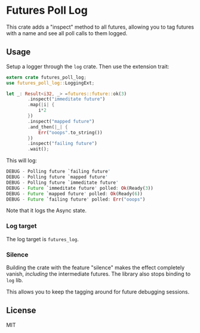 # Futures Poll Log

This crate adds a "inspect" method to all futures, allowing you to tag futures with a name and see all poll calls to them logged.

## Usage

Setup a logger through the `log` crate. Then use the extension trait:

```rust
extern crate futures_poll_log;
use futures_poll_log::LoggingExt;
```

```rust
let _: Result<i32, _> =futures::future::ok(3)
        .inspect("immeditate future")
        .map(|i| {
            i*2
        })
        .inspect("mapped future")
        .and_then(|_| {
            Err("ooops".to_string())
        })
        .inspect("failing future")
        .wait();
```

This will log:

```rust
DEBUG - Polling future `failing future'
DEBUG - Polling future `mapped future'
DEBUG - Polling future `immeditate future'
DEBUG - Future `immeditate future' polled: Ok(Ready(3))
DEBUG - Future `mapped future' polled: Ok(Ready(6))
DEBUG - Future `failing future' polled: Err("ooops")
```

Note that it logs the Async state.

### Log target

The log target is `futures_log`.

### Silence

Building the crate with the feature "silence" makes the effect completely vanish, _including_ the intermediate futures. The library also stops binding to `log` lib.

This allows you to keep the tagging around for future debugging sessions.

## License

MIT